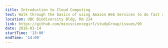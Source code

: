 ```yaml
---
title: Introduction to Cloud Computing
text: Walk through the basics of using Amazon Web Services to do fast and powerful data analysis in the cloud.
location: UBC Biodiversity Bldg, Rm 224
link: https://github.com/minisciencegirl/studyGroup/issues/90
date: 2016-03-14
startTime: '13:00'
endTime: '14:00'
---
```

